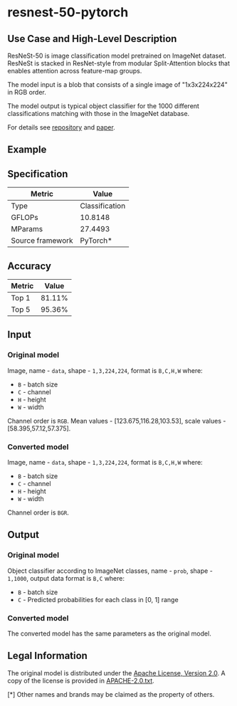 # resnest-50-pytorch

## Use Case and High-Level Description

ResNeSt-50 is image classification model pretrained on ImageNet dataset. ResNeSt is stacked in ResNet-style from modular Split-Attention blocks that enables attention across feature-map groups.

The model input is a blob that consists of a single image of "1x3x224x224" in RGB order.

The model output is typical object classifier for the 1000 different classifications  matching with those in the ImageNet database.

For details see [repository](https://github.com/zhanghang1989/ResNeSt) and [paper](https://arxiv.org/pdf/2004.08955.pdf).

## Example

## Specification

| Metric           | Value          |
| ---------------- | -------------- |
| Type             | Classification |
| GFLOPs           | 10.8148         |
| MParams          | 27.4493       |
| Source framework | PyTorch\*      |

## Accuracy

| Metric | Value |
| ------ | ----- |
| Top 1  | 81.11% |
| Top 5  | 95.36% |

## Input

### Original model

Image, name - `data`,  shape - `1,3,224,224`, format is `B,C,H,W` where:

- `B` - batch size
- `C` - channel
- `H` - height
- `W` - width

Channel order is `RGB`.
Mean values - [123.675,116.28,103.53], scale values - [58.395,57.12,57.375].

### Converted model

Image, name - `data`,  shape - `1,3,224,224`, format is `B,C,H,W` where:

- `B` - batch size
- `C` - channel
- `H` - height
- `W` - width

Channel order is `BGR`.

## Output

### Original model

Object classifier according to ImageNet classes, name - `prob`,  shape - `1,1000`, output data format is `B,C` where:

- `B` - batch size
- `C` - Predicted probabilities for each class in  [0, 1] range

### Converted model

The converted model has the same parameters as the original model.

## Legal Information

The original model is distributed under the
[Apache License, Version 2.0](https://raw.githubusercontent.com/zhanghang1989/ResNeSt/master/LICENSE).
A copy of the license is provided in [APACHE-2.0.txt](../licenses/APACHE-2.0.txt).

[*] Other names and brands may be claimed as the property of others.
